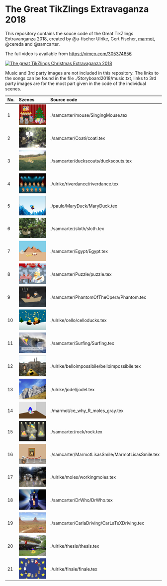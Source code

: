 # The Great TikZlings Extravaganza 2018

This repository contains the souce code of the Great TikZlings Extravanganza 2018, created by 
@u-fischer Ulrike, Gert Fischer, [marmot](https://tex.stackexchange.com/users/121799/marmot), @cereda and @samcarter.

The full video is available from https://vimeo.com/305374856

[![The great TikZlings Christmas Extravaganza 2018](https://user-images.githubusercontent.com/43832342/49704004-3cd27500-fc0d-11e8-9002-319a8e71aca7.png)](https://vimeo.com/305374856)

Music and 3rd party images are not included in this repository. The links to the songs can be found in the file ./Storyboard2018/music.txt, links to 3rd party images are for the most part given in the code of the individual scenes.

| No. | Szenes                                      | Source code                 
| :---| :-------------------------------------------| :------------------------------------|
| 1   | ![](./Storyboard2018/Images/mouse.png)      | ./samcarter/mouse/SingingMouse.tex   | 
| 2   | ![](./Storyboard2018/Images/coati.png)      | ./samcarter/Coati/coati.tex |
| 3   | ![](./Storyboard2018/Images/scouts.png)     | ./samcarter/duckscouts/duckscouts.tex | 
| 4   | ![](./Storyboard2018/Images/riverdance.png) | ./ulrike/riverdance/riverdance.tex |
| 5   | ![](./Storyboard2018/Images/mary.png)       | ./paulo/MaryDuck/MaryDuck.tex |
| 6   | ![](./Storyboard2018/Images/6.png)          | ./samcarter/sloth/sloth.tex |
| 7   | ![](./Storyboard2018/Images/11.png)         | ./samcarter/Egypt/Egypt.tex |
| 8   | ![](./Storyboard2018/Images/puzzle.png)     | ./samcarter/Puzzle/puzzle.tex | 
| 9   | ![](./Storyboard2018/Images/10.png)         | ./samcarter/PhantomOfTheOpera/Phantom.tex |
| 10  | ![](./Storyboard2018/Images/cello.png)      | ./ulrike/cello/celloducks.tex |
| 11  | ![](./Storyboard2018/Images/surf.png)       | ./samcarter/Surfing/Surfing.tex |
| 12  | ![](./Storyboard2018/Images/bello.png)      | ./ulrike/belloimpossibile/belloimpossibile.tex |
| 13  | ![](./Storyboard2018/Images/jodel.png)      | ./ulrike/jodel/jodel.tex |
| 14  | ![](./Storyboard2018/Images/marmotgray.PNG) | ./marmot/ce_why_R_moles_gray.tex  | 
| 15  | ![](./Storyboard2018/Images/rock.png)       | ./samcarter/rock/rock.tex |
| 16  | ![](./Storyboard2018/Images/Mona.png)       | ./samcarter/MarmotLisasSmile/MarmotLisasSmile.tex | 
| 17  | ![](./Storyboard2018/Images/moles.png)      | ./ulrike/moles/workingmoles.tex | 
| 18  | ![](./Storyboard2018/Images/doctor.png)     | ./samcarter/DrWho/DrWho.tex |
| 19  | ![](./Storyboard2018/Images/utah.png)       | ./samcarter/CarlaDriving/CarLaTeXDriving.tex | 
| 20  | ![](./Storyboard2018/Images/duck.png)       | ./ulrike/thesis/thesis.tex |
| 21  | ![](./Storyboard2018/Images/finale.png)     | ./ulrike/finale/finale.tex |
